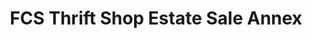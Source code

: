 ---
title: "FCS Thrift Shop Estate Sale Annex"
url: /freeport/fcs-thrift-shop-estate-sale-annex/
shop: Gebrauchtwaren
---